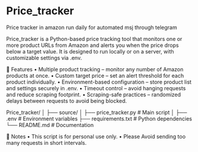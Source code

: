 # Price_tracker
Price tracker in amazon run daily for automated msj through telegram

Price_tracker is a Python-based price tracking tool that monitors one or more product URLs from Amazon and alerts you when the price drops below a target value.
It is designed to run locally or on a server, with customizable settings via .env.

📌 Features
	•	Multiple product tracking – monitor any number of Amazon products at once.
	•	Custom target price – set an alert threshold for each product individually.
	•	Environment-based configuration – store product list and settings securely in .env.
	•	Timeout control – avoid hanging requests and reduce scraping footprint.
	•	Scraping-safe practices – randomized delays between requests to avoid being blocked.

Price_tracker/
│
├── source/
│   ├── price_tracker.py    # Main script
│
├── .env                    # Environment variables
├── requirements.txt        # Python dependencies
└── README.md               # Documentation


📌 Notes
	•	This script is for personal use only.
	•	Please Avoid sending too many requests in short intervals.
